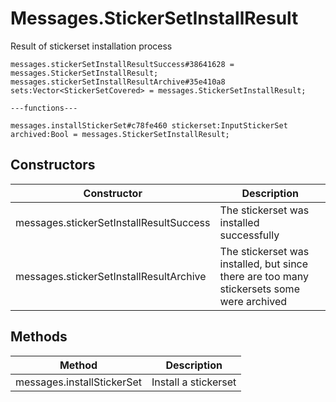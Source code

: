 # Messages.StickerSetInstallResult
Result of stickerset installation process

```
messages.stickerSetInstallResultSuccess#38641628 = messages.StickerSetInstallResult;
messages.stickerSetInstallResultArchive#35e410a8 sets:Vector<StickerSetCovered> = messages.StickerSetInstallResult;

---functions---

messages.installStickerSet#c78fe460 stickerset:InputStickerSet archived:Bool = messages.StickerSetInstallResult;
```

## Constructors
| Constructor | Description |
| ---- | ----------- |
| messages.stickerSetInstallResultSuccess | The stickerset was installed successfully |
| messages.stickerSetInstallResultArchive | The stickerset was installed, but since there are too many stickersets some were archived |


## Methods
| Method | Description |
| ---- | ----------- |
| messages.installStickerSet | Install a stickerset |


